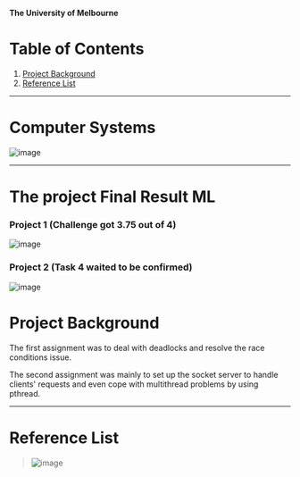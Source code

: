 **The University of Melbourne**

# Table of Contents
1. [Project Background](#project-background)
2. [Reference List](#reference-list)

---
# Computer Systems
![image](https://user-images.githubusercontent.com/46154514/172779322-724e65d0-25b3-4d09-966f-82d918cf2a08.png)

---

# The project Final Result ML

### Project 1 (Challenge got 3.75 out of 4)
![image](https://user-images.githubusercontent.com/46154514/172779918-35cf8c61-b638-440c-80be-181b4e21ebe1.png)

### Project 2 (Task 4 waited to be confirmed)
![image](https://user-images.githubusercontent.com/46154514/172780268-5661999b-c887-4078-b905-9857370dcbc2.png)

# Project Background
The first assignment was to deal with deadlocks and resolve the race conditions issue.
 
The second assignment was mainly to set up the socket server to handle clients' requests and even cope with multithread problems by using pthread.

---
# Reference List
> ![image](https://user-images.githubusercontent.com/46154514/172780435-8fdd91a4-3a4a-46e2-a3d4-6c2c3a25e001.png)
